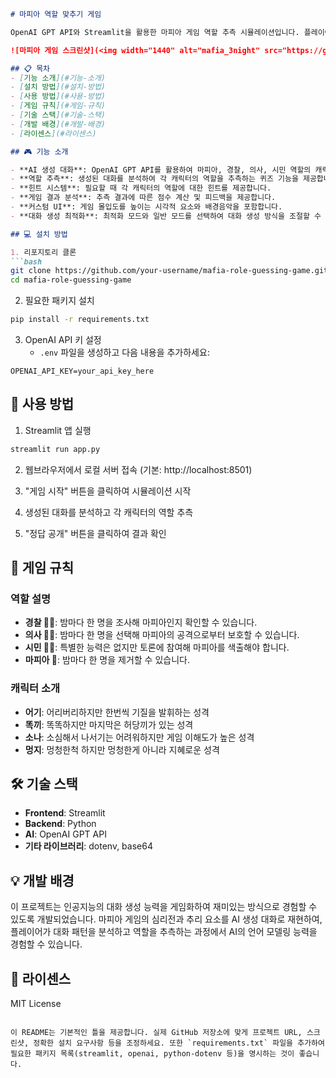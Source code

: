 ```markdown
# 마피아 역할 맞추기 게임

OpenAI GPT API와 Streamlit을 활용한 마피아 게임 역할 추측 시뮬레이션입니다. 플레이어들의 대화를 분석하여 각 캐릭터의 역할을 맞추는 게임입니다.

![마피아 게임 스크린샷](<img width="1440" alt="mafia_3night" src="https://github.com/user-attachments/assets/cff6100d-2611-46dc-96d6-cfd5aa802a80" />)

## 📋 목차
- [기능 소개](#기능-소개)
- [설치 방법](#설치-방법)
- [사용 방법](#사용-방법)
- [게임 규칙](#게임-규칙)
- [기술 스택](#기술-스택)
- [개발 배경](#개발-배경)
- [라이센스](#라이센스)

## 🎮 기능 소개

- **AI 생성 대화**: OpenAI GPT API를 활용하여 마피아, 경찰, 의사, 시민 역할의 캐릭터 간 대화를 자동 생성합니다.
- **역할 추측**: 생성된 대화를 분석하여 각 캐릭터의 역할을 추측하는 퀴즈 기능을 제공합니다.
- **힌트 시스템**: 필요할 때 각 캐릭터의 역할에 대한 힌트를 제공합니다.
- **게임 결과 분석**: 추측 결과에 따른 점수 계산 및 피드백을 제공합니다.
- **커스텀 UI**: 게임 몰입도를 높이는 시각적 요소와 배경음악을 포함합니다.
- **대화 생성 최적화**: 최적화 모드와 일반 모드를 선택하여 대화 생성 방식을 조절할 수 있습니다.

## 💻 설치 방법

1. 리포지토리 클론
```bash
git clone https://github.com/your-username/mafia-role-guessing-game.git
cd mafia-role-guessing-game
```

2. 필요한 패키지 설치
```bash
pip install -r requirements.txt
```

3. OpenAI API 키 설정
   - `.env` 파일을 생성하고 다음 내용을 추가하세요:
```
OPENAI_API_KEY=your_api_key_here
```

## 🎲 사용 방법

1. Streamlit 앱 실행
```bash
streamlit run app.py
```

2. 웹브라우저에서 로컬 서버 접속 (기본: http://localhost:8501)

3. "게임 시작" 버튼을 클릭하여 시뮬레이션 시작

4. 생성된 대화를 분석하고 각 캐릭터의 역할 추측

5. "정답 공개" 버튼을 클릭하여 결과 확인

## 📜 게임 규칙

### 역할 설명
- **경찰 👮‍♂️**: 밤마다 한 명을 조사해 마피아인지 확인할 수 있습니다.
- **의사 👨‍⚕️**: 밤마다 한 명을 선택해 마피아의 공격으로부터 보호할 수 있습니다.
- **시민 👨‍🌾**: 특별한 능력은 없지만 토론에 참여해 마피아를 색출해야 합니다.
- **마피아 🔪**: 밤마다 한 명을 제거할 수 있습니다.

### 캐릭터 소개
- **어기**: 어리버리하지만 한번씩 기질을 발휘하는 성격
- **똑끼**: 똑똑하지만 마지막은 허당끼가 있는 성격
- **소나**: 소심해서 나서기는 어려워하지만 게임 이해도가 높은 성격
- **멍지**: 멍청한척 하지만 멍청한게 아니라 지혜로운 성격

## 🛠️ 기술 스택

- **Frontend**: Streamlit
- **Backend**: Python
- **AI**: OpenAI GPT API
- **기타 라이브러리**: dotenv, base64

## 💡 개발 배경

이 프로젝트는 인공지능의 대화 생성 능력을 게임화하여 재미있는 방식으로 경험할 수 있도록 개발되었습니다. 마피아 게임의 심리전과 추리 요소를 AI 생성 대화로 재현하여, 플레이어가 대화 패턴을 분석하고 역할을 추측하는 과정에서 AI의 언어 모델링 능력을 경험할 수 있습니다.

## 📝 라이센스

MIT License
```

이 README는 기본적인 틀을 제공합니다. 실제 GitHub 저장소에 맞게 프로젝트 URL, 스크린샷, 정확한 설치 요구사항 등을 조정하세요. 또한 `requirements.txt` 파일을 추가하여 필요한 패키지 목록(streamlit, openai, python-dotenv 등)을 명시하는 것이 좋습니다.
